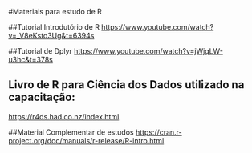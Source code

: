 #Materiais para estudo de R

##Tutorial Introdutório de R
https://www.youtube.com/watch?v=_V8eKsto3Ug&t=6394s


##Tutorial de Dplyr
https://www.youtube.com/watch?v=jWjqLW-u3hc&t=378s


## Livro de R para Ciência dos Dados utilizado na capacitação:
https://r4ds.had.co.nz/index.html


##Material Complementar de estudos
https://cran.r-project.org/doc/manuals/r-release/R-intro.html